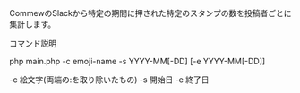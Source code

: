 CommewのSlackから特定の期間に押された特定のスタンプの数を投稿者ごとに集計します。

コマンド説明

php main.php -c emoji-name -s YYYY-MM[-DD] [-e YYYY-MM[-DD]]

-c 絵文字(両端の:を取り除いたもの)
-s 開始日
-e 終了日



